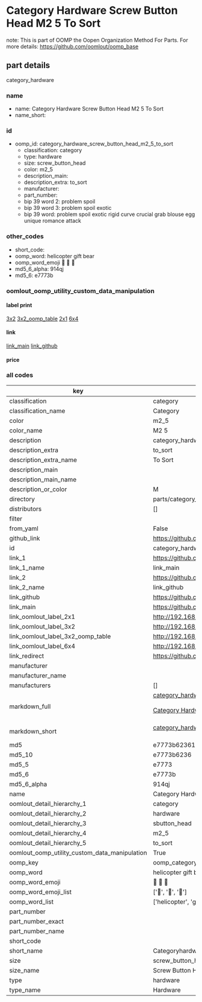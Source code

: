 # Category Hardware Screw Button Head M2 5 To Sort  

note: This is part of OOMP the Oopen Organization Method For Parts. For more details: https://github.com/oomlout/oomp_base

##  part details
  



category_hardware



### name
* name: Category Hardware Screw Button Head M2 5 To Sort
* name_short: 
### id
* oomp_id: category_hardware_screw_button_head_m2_5_to_sort
  * classification: category
  * type: hardware
  * size: screw_button_head
  * color: m2_5
  * description_main: 
  * description_extra: to_sort
  * manufacturer: 
  * part_number: 
  * bip 39 word 2: problem spoil
  * bip 39 word 3: problem spoil exotic
  * bip 39 word: problem spoil exotic rigid curve crucial grab blouse egg unique romance attack

### other_codes
* short_code: 
* oomp_word: helicopter gift bear
* oomp_word_emoji :helicopter: :gift: :bear:
* md5_6_alpha: 914qj
* md5_6: e7773b






### oomlout_oomp_utility_custom_data_manipulation
#### label print
[3x2](http://192.168.1.245:1112/?label=oomp%20914qj)
[3x2_oomp_table](http://192.168.1.108:1112/?label=oomp%20914qj)
[2x1](http://192.168.1.242:1112/?label=oomp%20914qj)
[6x4](http://192.168.1.55:1112/?label=oomp%20914qj)    

#### link

[link_main](https://github.com/oomlout/oomlout_oomp_version_1_messy/tree/main/parts/category_hardware_screw_button_head_m2_5_to_sort) [link_github](https://github.com/oomlout/oomlout_oomp_version_1_messy/tree/main/parts/category_hardware_screw_button_head_m2_5_to_sort)                             

#### price







### all codes 
| key | value |  
| --- | --- |  
| classification | category |  
| classification_name | Category |  
| color | m2_5 |  
| color_name | M2 5 |  
| description | category_hardware |  
| description_extra | to_sort |  
| description_extra_name | To Sort |  
| description_main |  |  
| description_main_name |  |  
| description_or_color | M  |  
| directory | parts/category_hardware_screw_button_head_m2_5_to_sort |  
| distributors | [] |  
| filter |  |  
| from_yaml | False |  
| github_link | https://github.com/oomlout/oomlout_oomp_part_src/tree/main/parts/category_hardware_screw_button_head_m2_5_to_sort |  
| id | category_hardware_screw_button_head_m2_5_to_sort |  
| link_1 | https://github.com/oomlout/oomlout_oomp_version_1_messy/tree/main/parts/category_hardware_screw_button_head_m2_5_to_sort |  
| link_1_name | link_main |  
| link_2 | https://github.com/oomlout/oomlout_oomp_version_1_messy/tree/main/parts/category_hardware_screw_button_head_m2_5_to_sort |  
| link_2_name | link_github |  
| link_github | https://github.com/oomlout/oomlout_oomp_version_1_messy/tree/main/parts/category_hardware_screw_button_head_m2_5_to_sort |  
| link_main | https://github.com/oomlout/oomlout_oomp_version_1_messy/tree/main/parts/category_hardware_screw_button_head_m2_5_to_sort |  
| link_oomlout_label_2x1 | http://192.168.1.242:1112/?label=oomp%20914qj |  
| link_oomlout_label_3x2 | http://192.168.1.245:1112/?label=oomp%20914qj |  
| link_oomlout_label_3x2_oomp_table | http://192.168.1.108:1112/?label=oomp%20914qj |  
| link_oomlout_label_6x4 | http://192.168.1.55:1112/?label=oomp%20914qj |  
| link_redirect | https://github.com/oomlout/oomlout_oomp_version_1_messy/tree/main/parts/category_hardware_screw_button_head_m2_5_to_sort |  
| manufacturer |  |  
| manufacturer_name |  |  
| manufacturers | [] |  
| markdown_full | [category_hardware_screw_button_head_m2_5_to_sort](none)<br>[](none)<br>[Category Hardware Screw Button Head M2 5 To Sort](none)<br><br> |  
| markdown_short | [category_hardware_screw_button_head_m2_5_to_sort](none)<br><br> |  
| md5 | e7773b6236182ca8d19b2b9ea034955b |  
| md5_10 | e7773b6236 |  
| md5_5 | e7773 |  
| md5_6 | e7773b |  
| md5_6_alpha | 914qj |  
| name | Category Hardware Screw Button Head M2 5 To Sort |  
| oomlout_detail_hierarchy_1 | category |  
| oomlout_detail_hierarchy_2 | hardware |  
| oomlout_detail_hierarchy_3 | sbutton_head |  
| oomlout_detail_hierarchy_4 | m2_5 |  
| oomlout_detail_hierarchy_5 | to_sort |  
| oomlout_oomp_utility_custom_data_manipulation | True |  
| oomp_key | oomp_category_hardware_screw_button_head_m2_5_to_sort |  
| oomp_word | helicopter gift bear |  
| oomp_word_emoji | :helicopter: :gift: :bear: |  
| oomp_word_emoji_list | [':helicopter:', ':gift:', ':bear:'] |  
| oomp_word_list | ['helicopter', 'gift', 'bear'] |  
| part_number |  |  
| part_number_exact |  |  
| part_number_name |  |  
| short_code |  |  
| short_name | Categoryhardware |  
| size | screw_button_head |  
| size_name | Screw Button Head |  
| type | hardware |  
| type_name | Hardware |  
